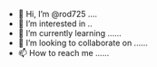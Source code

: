 - 👋 Hi, I’m @rod725 ....
- 👀 I’m interested in ..
- 🌱 I’m currently learning ......
- 💞️ I’m looking to collaborate on ......
- 📫 How to reach me ......

<!---
rod725/rod725 is a ✨ special ✨ repository because its `README.md` (this file) appears on your GitHub profile.
You can click the Preview link to take a look at your changes.
--->

